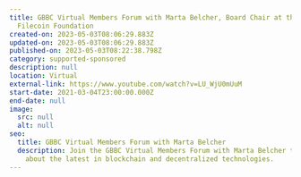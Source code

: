 ```yaml
---
title: GBBC Virtual Members Forum with Marta Belcher, Board Chair at the
  Filecoin Foundation
created-on: 2023-05-03T08:06:29.883Z
updated-on: 2023-05-03T08:06:29.883Z
published-on: 2023-05-03T08:22:38.798Z
category: supported-sponsored
description: null
location: Virtual
external-link: https://www.youtube.com/watch?v=LU_WjU0mUuM
start-date: 2021-03-04T23:00:00.000Z
end-date: null
image:
  src: null
  alt: null
seo:
  title: GBBC Virtual Members Forum with Marta Belcher
  description: Join the GBBC Virtual Members Forum with Marta Belcher to learn
    about the latest in blockchain and decentralized technologies.
---
```

